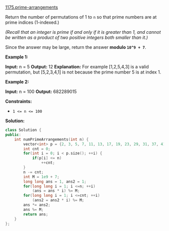 [1175.prime-arrangements](https://leetcode.com/problems/prime-arrangements/)  

Return the number of permutations of 1 to `n` so that prime numbers are at prime indices (1-indexed.)

_(Recall that an integer is prime if and only if it is greater than 1, and cannot be written as a product of two positive integers both smaller than it.)_

Since the answer may be large, return the answer **modulo `10^9 + 7`**.

**Example 1:**

**Input:** n = 5
**Output:** 12
**Explanation:** For example \[1,2,5,4,3\] is a valid permutation, but \[5,2,3,4,1\] is not because the prime number 5 is at index 1.

**Example 2:**

**Input:** n = 100
**Output:** 682289015

**Constraints:**

*   `1 <= n <= 100`  



**Solution:**  

```cpp
class Solution {
public:
    int numPrimeArrangements(int n) {
        vector<int> p = {2, 3, 5, 7, 11, 13, 17, 19, 23, 29, 31, 37, 41, 43, 47, 53, 59, 61, 67, 71, 73, 79, 83, 89, 97};
        int cnt = 0;
        for(int i = 0; i < p.size(); ++i) {
            if(p[i] <= n)
                ++cnt;
        }
        n -= cnt;
        int M = 1e9 + 7;
        long long ans = 1, ans2 = 1;
        for(long long i = 1; i <=n; ++i)
            (ans = ans * i) %= M;
        for(long long i = 1; i <=cnt; ++i)
            (ans2 = ans2 * i) %= M;
        ans *= ans2;
        ans %= M;
        return ans;
    }
};
```
      